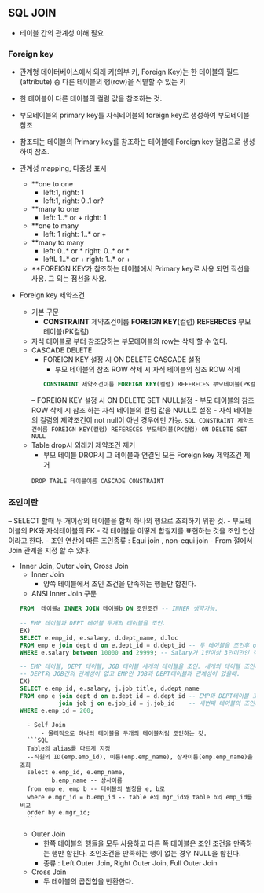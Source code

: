 ## SQL JOIN
- 테이블 간의 관계성 이해 필요

### Foreign key
- 관계형 데이터베이스에서 외래 키(외부 키, Foreign Key)는 한 테이블의 필드(attribute) 중 다른 테이블의 행(row)을 식별할 수 있는 키
- 한 테이블이 다른 테이블의 컬럼 값을 참조하는 것.
- 부모테이블의 primary key를 자식테이블의 foreign key로 생성하여 부모테이블 참조
- 참조되는 테이블의 Primary key를 참조하는 테이블에 Foreign key 컬럼으로 생성하여 참조.
- 관계성 mapping, 다중성 표시
	- **one to one 
		- left:1, right: 1
		- left:1, right: 0..1 or?
	- **many to one
		- left: 1..\* or +	right: 1
	- **one to many
		- left: 1	right: 1..\* or +
	- **many to many
		- left: 0..\* or \*	right: 0..\* or \*
		- leftL 1..\* or +	right: 1..\* or +
	- **FOREIGN KEY가 참조하는 테이블에서 Primary key로 사용 되면 직선을 사용. 그 외는 점선을 사용.
	
- Foreign key 제약조건
	- 기본 구문
		- **CONSTRAINT** 제약조건이름 **FOREIGN KEY**(컬럼) **REFERECES** 부모테이블(PK컬럼)
	- 자식 테이블로 부터 참조당하는 부모테이블의 row는 삭제 할 수 없다.
	- CASCADE DELETE
		- FOREIGN KEY 설정 시 ON DELETE CASCADE 설정
			- 부모 테이블의 참조 ROW 삭제 시 자식 테이블의 참조 ROW 삭제
			```SQL
			CONSTRAINT 제약조건이름 FOREIGN KEY(컬럼) REFERECES 부모테이블(PK컬럼) ON DELETE CASCADE		
			```
		– FOREIGN KEY 설정 시 ON DELETE SET NULL설정
			- 부모 테이블의 참조 ROW 삭제 시 참조 하는 자식 테이블의 컬럼 값을 NULL로 설정
			- 자식 테이블의 컬럼의 제약조건이 not null이 아닌 경우에만 가능.
			```SQL
			CONSTRAINT 제약조건이름 FOREIGN KEY(컬럼) REFERECES 부모테이블(PK컬럼) ON DELETE SET NULL
			```
	- Table drop시 외래키 제약조건 제거
		- 부모 테이블 DROP시 그 테이블과 연결된 모든 Foreign key 제약조건 제거
		```
		DROP TABLE 테이블이름 CASCADE CONSTRAINT
		```


### 조인이란
– SELECT 할때 두 개이상의 테이블을 합쳐 하나의 행으로 조회하기 위한 것.
	- 부모테이블의 PK와 자식테이블의 FK
	- 각 테이블을 어떻게 합칠지를 표현하는 것을 조인 연산이라고 한다.
    - 조인 연산에 따른 조인종류 : Equi join , non-equi join
	- From 절에서 Join 관계을 지정 할 수 있다.
- Inner Join, Outer Join, Cross Join
    - Inner Join 
        - 양쪽 테이블에서 조인 조건을 만족하는 행들만 합친다. 
	- ANSI Inner Join 구문
	```SQL
	FROM  테이블a INNER JOIN 테이블b ON 조인조건 -- INNER 생략가능.
	 
	-- EMP 테이블과 DEPT 테이블 두개의 테이블을 조인.
	EX)
	SELECT e.emp_id, e.salary, d.dept_name, d.loc 
	FROM emp e join dept d on e.dept_id = d.dept_id -- 두 테이블을 조인후 on절에 조인 조건 선언.
	WHERE e.salary between 10000 and 29999; -- Salary가 1만이상 3만미만인 직원만조회.
	
	-- EMP 테이블, DEPT 테이블, JOB 테이블 세개의 테이블을 조인. 세개의 테이블 조인시 테이블간의 관계성에 맞춰서 선언해야한다.
	-- DEPT와 JOB간의 관계성이 없고 EMP만 JOB과 DEPT테이블과 관계성이 있을때.
	EX)
	SELECT e.emp_id, e.salary, j.job_title, d.dept_name
	FROM emp e join dept d on e.dept_id = d.dept_id -- EMP와 DEPT테이블 조인과 on절에 조건 선언후
			   join job j on e.job_id = j.job_id    -- 세번째 테이블의 조인과 on절에 조건 선언.
	WHERE e.emp_id = 200;
	```
		- Self Join
			- 물리적으로 하나의 테이블을 두개의 테이블처럼 조인하는 것.
		```SQL
		Table의 alias를 다르게 지정
		--직원의 ID(emp.emp_id), 이름(emp.emp_name), 상사이름(emp.emp_name)을 조회
		select e.emp_id, e.emp_name,
			   b.emp_name -- 상사이름
		from emp e, emp b -- 테이블의 별칭을 e, b로 
		where e.mgr_id = b.emp_id -- table e의 mgr_id와 table b의 emp_id를 비교
		order by e.mgr_id;
		```
    - Outer Join
        - 한쪽 테이블의 행들을 모두 사용하고 다른 쪽 테이블은 조인 조건을 만족하는 행만 합친다. 조인조건을 만족하는 행이 없는 경우 NULL을 합친다.
        - 종류 : Left Outer Join,  Right Outer Join, Full Outer Join
    - Cross Join
        - 두 테이블의 곱집합을 반환한다.







